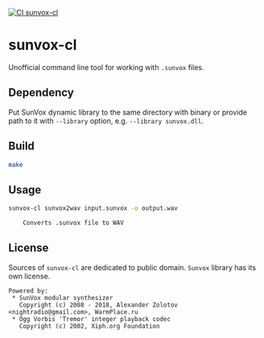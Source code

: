 [![CI sunvox-cl](https://github.com/visualdoj/sunvox-cl/actions/workflows/github-actions.yml/badge.svg)](https://github.com/visualdoj/sunvox-cl/actions/workflows/github-actions.yml)

# sunvox-cl

Unofficial command line tool for working with `.sunvox` files.

## Dependency

Put SunVox dynamic library to the same directory with binary or provide path to
it with `--library` option, e.g. `--library sunvox.dll`.

## Build

```sh
make
```

## Usage

```sh
sunvox-cl sunvox2wav input.sunvox -o output.wav

    Converts .sunvox file to WAV
```

## License

Sources of `sunvox-cl` are dedicated to public domain. `Sunvox` library has its
own license.

```
Powered by:
 * SunVox modular synthesizer
   Copyright (c) 2008 - 2018, Alexander Zolotov <nightradio@gmail.com>, WarmPlace.ru
 * Ogg Vorbis 'Tremor' integer playback codec
   Copyright (c) 2002, Xiph.org Foundation
```
